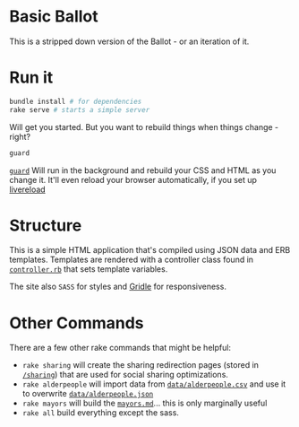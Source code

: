 # Basic Ballot

This is a stripped down version of the Ballot - or an iteration of it.

# Run it

````sh
bundle install # for dependencies
rake serve # starts a simple server
````

Will get you started. But you want to rebuild things when things change - right?

````sh
guard
````

[`guard`](https://github.com/guard/guard) Will run in the background and rebuild your CSS and HTML as you change it. It'll even reload your browser automatically, if you set up [livereload](http://feedback.livereload.com/knowledgebase/articles/86242-how-do-i-install-and-use-the-browser-extensions-)

# Structure

This is a simple HTML application that's compiled using JSON data and ERB templates. Templates are rendered with a controller class found in [`controller.rb`](https://github.com/BusProject/Ballot/blob/gh-pages/controller.rb) that sets template variables.

The site also `SASS` for styles and [Gridle](http://gridle.org) for responsiveness.

# Other Commands

There are a few other rake commands that might be helpful:

 * `rake sharing` will create the sharing redirection pages (stored in [`/sharing`](https://github.com/BusProject/Ballot/tree/gh-pages)) that are used for social sharing optimizations.
 * `rake alderpeople` will import data from [`data/alderpeople.csv`](https://github.com/BusProject/Ballot/blob/gh-pages/data/alderpeople.csv) and use it to overwrite [`data/alderpeople.json`](https://github.com/BusProject/Ballot/blob/gh-pages/data/alderpeople.json)
 * `rake mayors` will build the [`mayors.md`](https://github.com/BusProject/Ballot/blob/gh-pages/mayors.md)... this is only marginally useful
 * `rake all` build everything except the sass.

